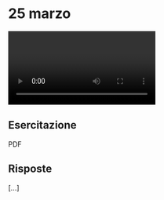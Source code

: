 # 25 marzo

<video data-prefix="economia-politica/esercitazioni" data-date="2022-03-25" data-type="esercitazione"></video>

## Esercitazione

<a class="esercitazione" data-date="2022-03-25">PDF</a>

## Risposte

[...]

<!--
vim: spell:spelllang=it
-->

